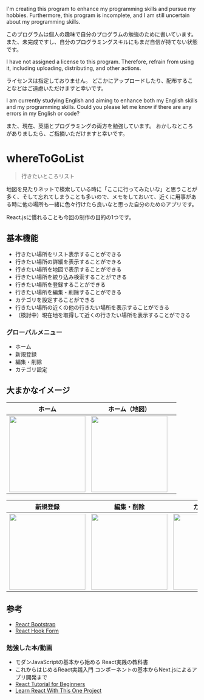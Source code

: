 <p>I'm creating this program to enhance my programming skills and pursue my hobbies.
Furthermore, this program is incomplete, and I am still uncertain about my programming skills.</p>
<p>このプログラムは個人の趣味で自分のプログラムの勉強のために書いています。
また、未完成ですし、自分のプログラミングスキルにもまだ自信が持てない状態です。</p>

<p>I have not assigned a license to this program.
Therefore, refrain from using it, including uploading, distributing, and other actions.</p>
<p>ライセンスは指定しておりません。
どこかにアップロードしたり、配布することなどはご遠慮いただけますと幸いです。</p>

<p>I am currently studying English and aiming to enhance both my English skills and my programming skills.
Could you please let me know if there are any errors in my English or code?</p>
<p>また、現在、英語とプログラミングの両方を勉強しています。
おかしなところがありましたら、ご指摘いただけますと幸いです。</p>

# whereToGoList

> 行きたいところリスト

<p>地図を見たりネットで検索している時に「ここに行ってみたいな」と思うことが多く、そして忘れてしまうことも多いので、メモをしておいて、近くに用事がある時に他の場所も一緒に色々行けたら良いなと思った自分のためのアプリです。</p>
<p>React.jsに慣れることも今回の制作の目的の1つです。</p>

## 基本機能

<ul>
<li>行きたい場所をリスト表示することができる</li>
<li>行きたい場所の詳細を表示することができる</li>
<li>行きたい場所を地図で表示することができる</li>
<li>行きたい場所を絞り込み検索することができる</li>
<li>行きたい場所を登録することができる</li>
<li>行きたい場所を編集・削除することができる</li>
<li>カテゴリを設定することができる</li>
<li>行きたい場所の近くの他の行きたい場所を表示することができる</li>
<li>（検討中）現在地を取得して近くの行きたい場所を表示することができる</li>
</ul>

### グローバルメニュー

<ul>
<li>ホーム</li>
<li>新規登録</li>
<li>編集・削除</li>
<li>カテゴリ設定</li>
</ul>

## 大まかなイメージ

| ホーム                                                                                                  | ホーム（地図）                                                                                          |     |
| ------------------------------------------------------------------------------------------------------- | ------------------------------------------------------------------------------------------------------- | --- |
| <img src="https://github.com/user-attachments/assets/0083107b-498f-402a-91c7-83a42a355a68" width="200"> | <img src="https://github.com/user-attachments/assets/166ea39a-cd3b-4460-afa4-8b375173b4b9" width="200"> |     |

| 新規登録                                                                                                | 編集・削除                                                                                              | カテゴリ設定                                                                                            |
| ------------------------------------------------------------------------------------------------------- | ------------------------------------------------------------------------------------------------------- | ------------------------------------------------------------------------------------------------------- |
| <img src="https://github.com/user-attachments/assets/5ee1eed6-7670-487d-b0a2-a4b776562c49" width="200"> | <img src="https://github.com/user-attachments/assets/f6b91989-3d70-4a4c-bc39-91f5e8bed57c" width="200"> | <img src="https://github.com/user-attachments/assets/69c1fb78-21b1-4967-8581-1d480ca899c7" width="200"> |

## 参考

<ul>
<li><a href="https://react-bootstrap.github.io/" target="_blank" rel="noopener noreferrer">React Bootstrap</a></li>
<li><a href="https://react-hook-form.com/" target="_blank" rel="noopener noreferrer">React Hook Form</a></li>
</ul>

### 勉強した本/動画

<ul>
<li>モダンJavaScriptの基本から始める React実践の教科書</li>
<li>これからはじめるReact実践入門 コンポーネントの基本からNext.jsによるアプリ開発まで</li>
<li><a href="https://www.youtube.com/watch?v=SqcY0GlETPk" target="_blank" rel="noopener noreferrer">React Tutorial for Beginners</li>
<li><a href="https://www.youtube.com/watch?v=Rh3tobg7hEo" target="_blank" rel="noopener noreferrer">Learn React With This One Project</li>
</ul>
